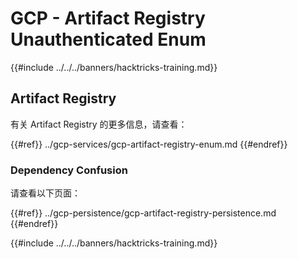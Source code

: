# GCP - Artifact Registry Unauthenticated Enum

{{#include ../../../banners/hacktricks-training.md}}

## Artifact Registry

有关 Artifact Registry 的更多信息，请查看：

{{#ref}}
../gcp-services/gcp-artifact-registry-enum.md
{{#endref}}

### Dependency Confusion

请查看以下页面：

{{#ref}}
../gcp-persistence/gcp-artifact-registry-persistence.md
{{#endref}}

{{#include ../../../banners/hacktricks-training.md}}
